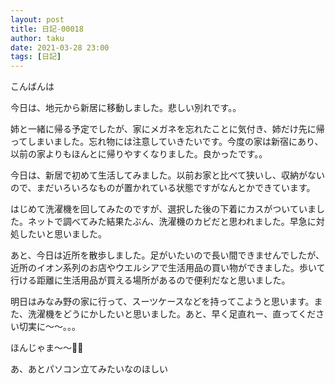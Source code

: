 ```yaml
---
layout: post
title: 日記-00018
author: taku
date: 2021-03-28 23:00
tags: [日記]
---
```


こんばんは

今日は、地元から新居に移動しました。悲しい別れです。。

姉と一緒に帰る予定でしたが、家にメガネを忘れたことに気付き、姉だけ先に帰ってしまいました。忘れ物には注意していきたいです。今度の家は新宿にあり、以前の家よりもほんとに帰りやすくなりました。良かったです。。

今日は、新居で初めて生活してみました。以前お家と比べて狭いし、収納がないので、まだいろいろなものが置かれている状態ですがなんとかできています。

はじめて洗濯機を回してみたのですが、選択した後の下着にカスがついていました。ネットで調べてみた結果たぶん、洗濯機のカビだと思われました。早急に対処したいと思いました。

あと、今日は近所を散歩しました。足がいたいので長い間できませんでしたが、近所のイオン系列のお店やウエルシアで生活用品の買い物ができました。歩いて行ける距離に生活用品が買える場所があるので便利だなと思いました。

明日はみなみ野の家に行って、スーツケースなどを持ってこようと思います。また、洗濯機をどうにかしたいと思いました。あと、早く足直れー、直ってください切実に～～。。。

ほんじゃま～～👋👋

あ、あとパソコン立てみたいなのほしい